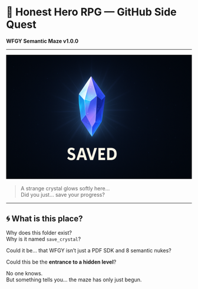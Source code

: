 
# 💾 Honest Hero RPG — GitHub Side Quest

**WFGY Semantic Maze v1.0.0**

---

![Crystal Save Point](./saved_crystal.png)

> A strange crystal glows softly here...  
> Did you just… save your progress?

---

## 🌀 What is this place?

Why does this folder exist?  
Why is it named `save_crystal`?

Could it be… that WFGY isn’t just a PDF SDK and 8 semantic nukes?

Could this be the **entrance to a hidden level**?

No one knows.  
But something tells you... the maze has only just begun.

